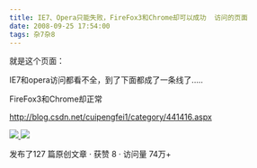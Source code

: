 ```yaml
---
title: IE7、Opera只能失败，FireFox3和Chrome却可以成功  访问的页面
date: 2008-09-25 17:54:00
tags: 杂7杂8
---
```

就是这个页面：

IE7和opera访问都看不全，到了下面都成了一条线了.....

FireFox3和Chrome却正常

[ http://blog.csdn.net/cuipengfei1/category/441416.aspx
](http://blog.csdn.net/cuipengfei1/category/441416.aspx)



[ ![](https://profile.csdnimg.cn/5/2/5/3_cuipengfei1)
![](https://g.csdnimg.cn/static/user-reg-year/1x/11.png)
](https://blog.csdn.net/cuipengfei1)



发布了127 篇原创文章  ·  获赞 8  ·  访问量 74万+

